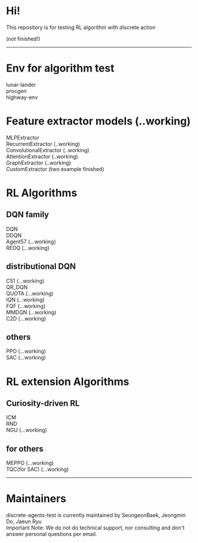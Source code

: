 # Hi!
This repository is for testing RL algorithm with discrete action

(not finished!)  

------------
# Env for algorithm test
lunar-lander  
procgen  
highway-env  

# Feature extractor models (..working)
MLPExtractor  
RecurrentExtractor (..working)  
ConvolutionalExtractor (..working)  
AttentionExtractor (..working)  
GraphExtractor (..working)  
CustomExtractor (two example finished)  

# RL Algorithms
## DQN family
DQN  
DDQN  
Agent57 (...working)  
REDQ (...working)  

## distributional DQN
C51 (...working)  
QR_DQN  
QUOTA (...working)  
IQN (...working)  
FQF (...working)  
MMDQN (...working)  
C2D (...working)  

## others
PPO (...working)  
SAC (...working)  

# RL extension Algorithms
## Curiosity-driven RL
ICM  
RND  
NGU (...working)  

## for others
MEPPO (...working)  
TQC(for SAC) (...working)  

------------
# Maintainers
discrete-agents-test is currently maintained by SeungeonBaek, Jeongmin Do, Jaeun Ryu  
Important Note: We do not do technical support, nor consulting and don't answer personal questions per email.  
